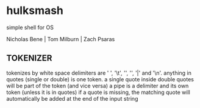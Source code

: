 # hulksmash
simple shell for OS

Nicholas Bene | Tom Milburn | Zach Psaras

TOKENIZER
---------

tokenizes by white space
delimiters are ' ', '\t', '<double quote>', '<single quote>', '|' and '\n'.
anything in quotes (single or double) is one token.
a single quote inside double quotes will be part of the token (and vice versa)
a pipe is a delimiter and its own token (unless it is in quotes)
if a quote is missing, the matching quote will automatically be added at the end of the input string
